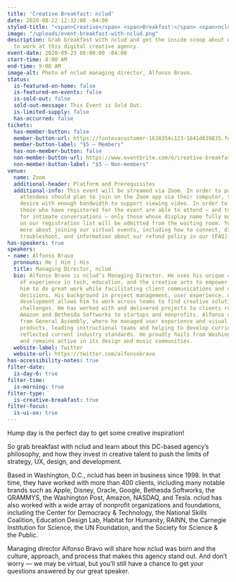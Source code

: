 ```yaml
---
title: 'Creative Breakfast: nclud'
date: 2020-08-22 12:32:00 -04:00
styled-title: "<span>Creative</span> <span>Breakfast:</span> <span>nclud</span>"
image: "/uploads/event-breakfast-with-nclud.png"
description: Grab breakfast with nclud and get the inside scoop about what it's like
  to work at this digital creative agency.
event-date: 2020-09-23 08:00:00 -04:00
start-time: 8:00 AM
end-time: 9:00 AM
image-alt: Photo of nclud managing director, Alfonso Bravo.
status:
  is-featured-on-home: false
  is-featured-on-events: false
  is-sold-out: false
  sold-out-message: This Event is Sold Out.
  is-limited-supply: false
  has-occurred: false
tickets:
  has-member-button: false
  member-button-url: https://fontevacustomer-1638354c123-1641d839835.force.com/services/oauth2/authorize?client_id=3MVG9nthuDc9owbcOq7_07W.HriOQQPWTbMkrpOla.ajDQlTHf4_uby_mhwylcX.mJBU2O2SppTiZMS0J_HJd&response_type=code&redirect_uri=https://ikit.aiga.org/ikit_national_util/ikit-national-util-sso-redirect/&state=https%3A%2F%2Fdc.aiga.org%2Fevent%2Fcreative-breakfast-nclud%2F%3Fredirect_source%3Deventbrite_register
  member-button-label: "$5 — Members"
  has-non-member-button: false
  non-member-button-url: https://www.eventbrite.com/e/creative-breakfast-nclud-tickets-117847347589?utm_source=eventbrite&utm_medium=email&utm_campaign=post_old_publish&utm_content=shortLinkViewMyEvent
  non-member-button-label: "$5 — Non-members"
venue:
  name: Zoom
  additional-header: Platform and Prerequisites
  additional-info: This event will be streamed via Zoom. In order to participate fully,
    attendees should plan to join on the Zoom app via their computer, tablet, or mobile
    device with enough bandwidth to support viewing video. In order to ensure only
    those who have registered for the event are able to attend — and to create space
    for intimate conversations — only those whose display name fully matches the name
    on our registration list will be admitted from the waiting room. You can find
    more about joining our virtual events, including how to connect, directions to
    troubleshoot, and information about our refund policy in our [FAQ](/faqs/).
has-speakers: true
speakers:
- name: Alfonso Bravo
  pronouns: He | Him | His
  title: Managing Director, nclud
  bio: Alfonso Bravo is nclud’s Managing Director. He uses his unique combination
    of experience in tech, education, and the creative arts to empower those around
    him to do great work while facilitating client communications and data-driven
    decisions. His background in project management, user experience, design, and
    development allows him to work across teams to find creative solutions to design
    challenges. He has worked with and delivered projects to clients ranging from
    Amazon and Bethesda Softworks to startups and nonprofits. Alfonso came to nclud
    from General Assembly, where he managed user experience and visual design educational
    products, leading instructional teams and helping to develop curriculums that
    reflected current industry standards. He proudly hails from Washington, D.C.,
    and remains active in its design and music communities.
  website-label: Twitter
  website-url: https://twitter.com/alfonsobravo
has-accessibility-notes: true
filter-date:
  is-day-6: true
filter-time:
  is-morning: true
filter-type:
  is-creative-breakfast: true
filter-focus:
  is-ui-ux: true
---
```


Hump day is the perfect day to get some creative inspiration!

So grab breakfast with nclud and learn about this DC-based agency’s philosophy, and how they invest in creative talent to push the limits of strategy, UX, design, and development. 

Based in Washington, D.C., nclud has been in business since 1998. In that time, they have worked with more than 400 clients, including many notable brands such as Apple, Disney, Oracle, Google, Bethesda Softworks, the GRAMMYS, the Washington Post, Amazon, NASDAQ, and Tesla. nclud has also worked with a wide array of nonprofit organizations and foundations, including the Center for Democracy & Technology, the National Skills Coalition, Education Design Lab, Habitat for Humanity, RAINN, the Carnegie Institution for Science, the UN Foundation, and the Society for Science & the Public.

Managing director Alfonso Bravo will share how nclud was born and the culture, approach, and process that makes this agency stand out. And don’t worry — we may be virtual, but you’ll still have a chance to get your questions answered by our great speaker.
